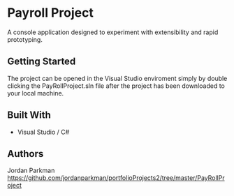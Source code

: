 # Payroll Project
A console application designed to experiment with extensibility and rapid prototyping. 

## Getting Started
The project can be opened in the Visual Studio enviroment simply by double clicking the PayRollProject.sln file after the project has been downloaded to your local machine.

## Built With
* Visual Studio / C#

## Authors
Jordan Parkman https://github.com/jordanparkman/portfolioProjects2/tree/master/PayRollProject
